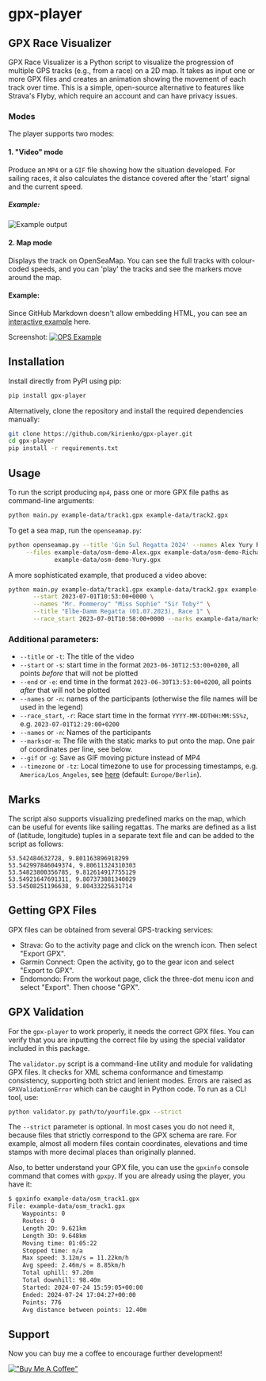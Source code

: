 # gpx-player
## GPX Race Visualizer

GPX Race Visualizer is a Python script to visualize the progression of multiple GPS tracks (e.g., from a race) on a 2D map. 
It takes as input one or more GPX files and creates an animation showing the movement of each track over time. 
This is a simple, open-source alternative to features like Strava's Flyby, which require an account and can have privacy issues.

### Modes
The player supports two modes:
#### 1. "Video" mode
Produce an `MP4` or a `GIF` file showing how the situation developed.
For sailing races, it also calculates the distance covered after the 'start' signal and the current speed.
##### Example:
![Example output](example.gif "Example of the script output")

#### 2. Map mode
Displays the track on OpenSeaMap.
You can see the full tracks with colour-coded speeds, 
and you can 'play' the tracks and see the markers move around the map.

#### Example:
Since GitHub Markdown doesn't allow embedding HTML, 
you can see an [interactive example](https://kirienko.github.io/static/GinSul-2024.html) here.

Screenshot:
[![OPS Example](./example_osm.png)](https://kirienko.github.io/static/GinSul-2024.html)
## Installation

Install directly from PyPI using pip:
```bash
pip install gpx-player
```

Alternatively, clone the repository and install the required dependencies manually:
```bash
git clone https://github.com/kirienko/gpx-player.git
cd gpx-player
pip install -r requirements.txt
```

## Usage
To run the script producing `mp4`, pass one or more GPX file paths as command-line arguments:
```bash
python main.py example-data/track1.gpx example-data/track2.gpx
```
To get a sea map, run the `openseamap.py`:
```bash
python openseamap.py --title 'Gin Sul Regatta 2024' --names Alex Yury Richard \
     --files example-data/osm-demo-Alex.gpx example-data/osm-demo-Richard.gpx \
             example-data/osm-demo-Yury.gpx
```

A more sophisticated example, that produced a video above:
```bash
python main.py example-data/track1.gpx example-data/track2.gpx example-data/track3.gpx \
       --start 2023-07-01T10:53:00+0000 \
       --names "Mr. Pommeroy" "Miss Sophie" "Sir Toby²" \
       --title "Elbe-Damm Regatta (01.07.2023), Race 1" \
       --race_start 2023-07-01T10:58:00+0000 --marks example-data/marks.txt -g
```
### Additional parameters:
* `--title` or `-t`: The title of the video
* `--start` or `-s`: start time in the format `2023-06-30T12:53:00+0200`, all points _before_ that will not be plotted
* `--end` or `-e`: end time in the format `2023-06-30T13:53:00+0200`, all points _after_ that will not be plotted
* `--names` or `-n`: names of the participants (otherwise the file names will be used in the legend)
* `--race_start`, `-r`: Race start time in the format `YYYY-MM-DDTHH:MM:SS%z`, e.g. `2023-07-01T12:29:00+0200`
* `--names` or `-n`: Names of the participants
* `--marks`or`-m`: The file with the static marks to put onto the map. One pair of coordinates per line, see below.
* `--gif` or `-g`: Save as GIF moving picture instead of MP4
* `--timezone` or `-tz`: Local timezone to use for processing timestamps, e.g. `America/Los_Angeles`, see [here](https://en.wikipedia.org/wiki/List_of_tz_database_time_zones) (default: `Europe/Berlin`).

## Marks
The script also supports visualizing predefined marks on the map, which can be useful for events like sailing regattas.
The marks are defined as a list of (latitude, longitude) tuples in a separate text file and can be added to the script as follows:
```
53.542484632728, 9.801163896918299
53.542997846049374, 9.80611324310303
53.54823800356785, 9.812614917755129
53.54921647691311, 9.807373881340029
53.54508251196638, 9.80433225631714
```

## Getting GPX Files

GPX files can be obtained from several GPS-tracking services:
* Strava: Go to the activity page and click on the wrench icon. Then select "Export GPX".
* Garmin Connect: Open the activity, go to the gear icon and select "Export to GPX".
* Endomondo: From the workout page, click the three-dot menu icon and select "Export". Then choose "GPX".

## GPX Validation

For the `gpx-player` to work properly, it needs the correct GPX files.
You can verify that you are inputting the correct file by using the special validator 
included in this package.

The `validator.py` script is a command-line utility and module for validating GPX files. 
It checks for XML schema conformance and timestamp consistency, 
supporting both strict and lenient modes. 
Errors are raised as `GPXValidationError` which can be caught in Python code. 
To run as a CLI tool, use:
```bash
python validator.py path/to/yourfile.gpx --strict
```

The `--strict` parameter is optional. In most cases you do not need it, 
because files that strictly correspond to the GPX schema are rare. 
For example, almost all modern files contain coordinates, elevations and time stamps 
with more decimal places than originally planned.

Also, to better understand your GPX file, you can use the `gpxinfo` console command 
that comes with `gpxpy`. If you are already using the player, you have it:

```bash
$ gpxinfo example-data/osm_track1.gpx 
File: example-data/osm_track1.gpx
    Waypoints: 0
    Routes: 0
    Length 2D: 9.621km
    Length 3D: 9.648km
    Moving time: 01:05:22
    Stopped time: n/a
    Max speed: 3.12m/s = 11.22km/h
    Avg speed: 2.46m/s = 8.85km/h
    Total uphill: 97.20m
    Total downhill: 98.40m
    Started: 2024-07-24 15:59:05+00:00
    Ended: 2024-07-24 17:04:27+00:00
    Points: 776
    Avg distance between points: 12.40m

```

## Support
Now you can buy me a coffee to encourage further development!

[!["Buy Me A Coffee"](https://www.buymeacoffee.com/assets/img/custom_images/orange_img.png)](https://www.buymeacoffee.com/kirienko)
